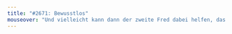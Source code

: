 ```yaml
---
title: "#2671: Bewusstlos"
mouseover: "Und vielleicht kann dann der zweite Fred dabei helfen, das eben verlorene Bewusstsein zu finden."
---
```


